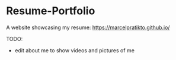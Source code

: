 # Resume-Portfolio
A website showcasing my resume: https://marcelpratikto.github.io/

TODO: 
* edit about me to show videos and pictures of me